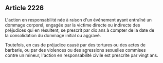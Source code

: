 Article 2226
----
L'action en responsabilité née à raison d'un événement ayant entraîné un dommage
corporel, engagée par la victime directe ou indirecte des préjudices qui en
résultent, se prescrit par dix ans à compter de la date de la consolidation du
dommage initial ou aggravé.

Toutefois, en cas de préjudice causé par des tortures ou des actes de barbarie,
ou par des violences ou des agressions sexuelles commises contre un mineur,
l'action en responsabilité civile est prescrite par vingt ans.
